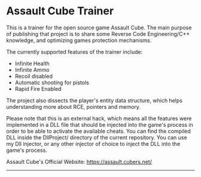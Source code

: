 # Assault Cube Trainer

This is a trainer for the open source game Assault Cube. 
The main purpose of publishing that project is to share some Reverse Code Engineering/C++ knowledge, and optimizing games protection mechanisms.

The currently supported features of the trainer include:
- Infinite Health
- Infinite Ammo
- Recoil disabled
- Automatic shooting for pistols
- Rapid Fire Enabled

The project also dissects the player's entity data structure, which helps understanding more about RCE, pointers and memory.

Please note that this is an external hack, which means all the features were implemented in a DLL file that should be injected into the game's process in order to be able to activate the available cheats. You can find the compiled DLL inside the DllProject/ directory of the current repository. 
You can use my Dll injector, or any other injector of choice to inject the DLL into the game's process.

Assault Cube's Official Website:
https://assault.cubers.net/

---------------------------------------------------------------